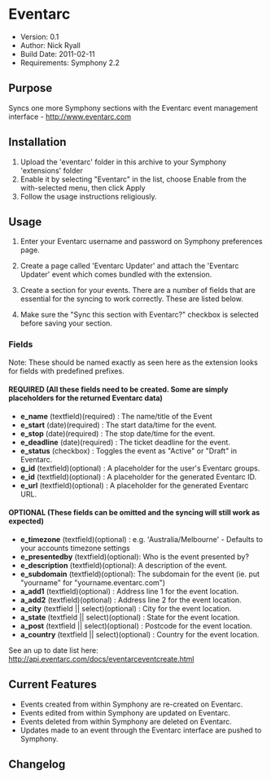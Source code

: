 # Eventarc
 
* Version: 0.1
* Author: Nick Ryall
* Build Date: 2011-02-11
* Requirements: Symphony 2.2

## Purpose

Syncs one more Symphony sections with the Eventarc event management interface - http://www.eventarc.com

## Installation
 
1. Upload the 'eventarc' folder in this archive to your Symphony 'extensions' folder
2. Enable it by selecting "Eventarc" in the list, choose Enable from the with-selected menu, then click Apply
3. Follow the usage instructions religiously.


## Usage

1. Enter your Eventarc username and password on Symphony preferences page.

2. Create a page called 'Eventarc Updater' and attach the 'Eventarc Updater' event which comes bundled with the extension.

3. Create a section for your events. There are a number of fields that are essential for the syncing to work correctly. These are listed below.

4. Make sure the "Sync this section with Eventarc?" checkbox is selected before saving your section.

### Fields 

Note: These should be named exactly as seen here as the extension looks for fields with predefined prefixes.

#### REQUIRED (All these fields need to be created. Some are simply placeholders for the returned Eventarc data)

* **e_name** (textfield)(required) : The name/title of the Event
* **e_start** (date)(required) : The start data/time for the event.
* **e_stop** (date)(required) : The stop date/time for the event.
* **e_deadline** (date)(required) : The ticket deadline for the event.
* **e_status** (checkbox) : Toggles the event as "Active" or "Draft" in Eventarc.
* **g_id** (textfield)(optional) : A placeholder for the user's Eventarc groups.
* **e_id** (textfield)(optional) : A placeholder for the generated Eventarc ID.
* **e_url** (textfield)(optional) : A placeholder for the generated Eventarc URL.

#### OPTIONAL (These fields can be omitted and the syncing will still work as expected)

* **e_timezone** (textfield)(optional) : e.g. 'Australia/Melbourne'  - Defaults to your accounts timezone settings
* **e_presentedby** (textfield)(optional): Who is the event presented by?
* **e_description** (textfield)(optional): A description of the event.
* **e_subdomain** (textfield)(optional): The subdomain for the event (ie. put "yourname" for "yourname.eventarc.com")
* **a_add1** (textfield)(optional) : Address line 1 for the event location.
* **a_add2** (textfield)(optional) : Address line 2 for the event location.
* **a_city** (textfield || select)(optional) : City  for the event location.
* **a_state** (textfield || select)(optional) : State for the event location.
* **a_post** (textfield || select)(optional) : Postcode for the event location.
* **a_country** (textfield || select)(optional) : Country for the event location.

See an up to date list here: http://api.eventarc.com/docs/eventarceventcreate.html

## Current Features

* Events created from within Symphony are re-created on Eventarc.
* Events edited from within Symphony are updated on Eventarc.
* Events deleted from within Symphony are deleted on Eventarc.
* Updates made to an event through the Eventarc interface are pushed to Symphony.


## Changelog